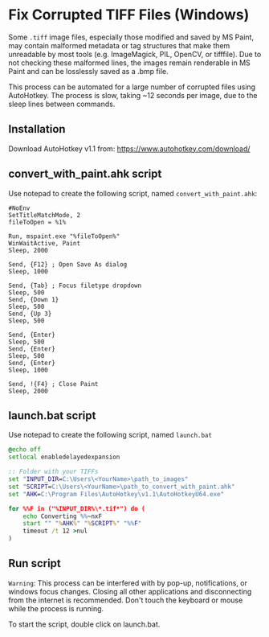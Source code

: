 # Fix Corrupted TIFF Files (Windows)

Some `.tiff` image files, especially those modified and saved by MS Paint, may contain malformed metadata or tag structures that make them unreadable by most tools (e.g. ImageMagick, PIL, OpenCV, or tifffile). Due to not checking these malformed lines, the images remain renderable in MS Paint and can be losslessly saved as a .bmp file.

This process can be automated for a large number of corrupted files using AutoHotkey. The process is slow, taking ~12 seconds per image, due to the sleep lines between commands.

## Installation
Download AutoHotkey v1.1 from: https://www.autohotkey.com/download/

## convert_with_paint.ahk script

Use notepad to create the following script, named `convert_with_paint.ahk`:

```ahk
#NoEnv
SetTitleMatchMode, 2
fileToOpen = %1%

Run, mspaint.exe "%fileToOpen%"
WinWaitActive, Paint
Sleep, 2000

Send, {F12} ; Open Save As dialog
Sleep, 1000

Send, {Tab} ; Focus filetype dropdown
Sleep, 500
Send, {Down 1}
Sleep, 500
Send, {Up 3}
Sleep, 500

Send, {Enter}
Sleep, 500
Send, {Enter}
Sleep, 500
Send, {Enter}
Sleep, 1000

Send, !{F4} ; Close Paint
Sleep, 2000
```

## launch.bat script

Use notepad to create the following script, named `launch.bat`

```bat
@echo off
setlocal enabledelayedexpansion

:: Folder with your TIFFs
set "INPUT_DIR=C:\Users\<YourName>\path_to_images"
set "SCRIPT=C:\Users\<YourName>\path_to_convert_with_paint.ahk"
set "AHK=C:\Program Files\AutoHotkey\v1.1\AutoHotkeyU64.exe"

for %%F in ("%INPUT_DIR%\*.tif*") do (
    echo Converting %%~nxF
    start "" "%AHK%" "%SCRIPT%" "%%F"
    timeout /t 12 >nul
)

```

## Run script
`Warning`: This process can be interfered with by pop-up, notifications, or windows focus changes. Closing all other applications and disconnecting from the internet is recommended. Don't touch the keyboard or mouse while the process is running.

To start the script, double click on launch.bat.
